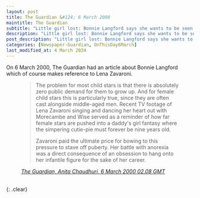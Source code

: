 ```yaml
---
layout: post
title: The Guardian &#124; 6 March 2000
maintitle: The Guardian
subtitle: "Little girl lost: Bonnie Langford says she wants to be seen as an adult. Anita Chaudhuri on why we won't let women act their age"
description: "Little girl lost: Bonnie Langford says she wants to be seen as an adult. Anita Chaudhuri on why we won't let women act their age."
post_description: "Little girl lost: Bonnie Langford says she wants to be seen as an adult. Anita Chaudhuri on why we won't let women act their age."
categories: [Newspaper-Guardian, OnThisDay6March]
last_modified_at: 4 March 2024
---
```


On 6 March 2000, The Guardian had an article about Bonnie Langford which of course makes reference to Lena Zavaroni.

<figure class="fig3">
<blockquote>
<p>The problem for most child stars is that there is absolutely zero public demand for them to grow up. And for female child stars this is particularly true, since they are often cast alongside middle-aged men. Recent TV footage of Lena Zavaroni singing and dancing her heart out with Morecambe and Wise served as a reminder of how far female stars are pushed into a daddy's girl fantasy where the simpering cutie-pie must forever be nine years old.</p>
<p>Zavaroni paid the ultimate price for bowing to this pressure to stave off puberty. Her battle with anorexia was a direct consequence of an obsession to hang onto her infantile figure for the sake of her career.</p>
</blockquote>
<cite><a class="external-link" href="https://www.theguardian.com/world/2000/mar/06/gender.uk1#:~:text=The%20problem%20for,of%20her%20career.">The Guardian, Anita Chaudhuri, 6 March 2000 02.08 GMT</a></cite>
</figure>

<br />{: .clear}

